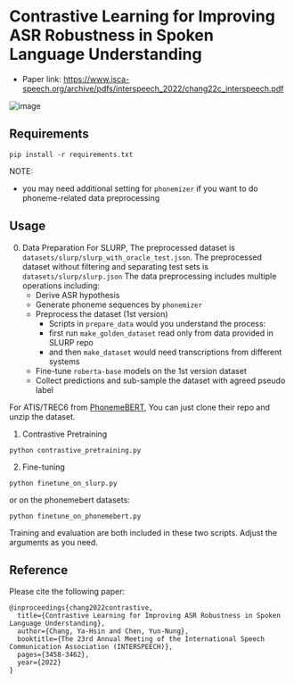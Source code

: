 # Contrastive Learning for Improving ASR Robustness in Spoken Language Understanding
- Paper link: https://www.isca-speech.org/archive/pdfs/interspeech_2022/chang22c_interspeech.pdf

![image](https://user-images.githubusercontent.com/2268109/169679335-6cf6f520-cf86-499f-9682-71484a394e55.png)



## Requirements
```
pip install -r requirements.txt
```
NOTE: 
- you may need additional setting for `phonemizer` if you want to do phoneme-related data preprocessing

## Usage

0. Data Preparation
For SLURP,
The preprocessed dataset is `datasets/slurp/slurp_with_oracle_test.json`.
The preprocessed dataset without filtering and separating test sets is `datasets/slurp/slurp.json`
The data preprocessing includes multiple operations including:
    - Derive ASR hypothesis
    - Generate phoneme sequences by `phonemizer`
    - Preprocess the dataset (1st version)
        - Scripts in `prepare_data` would you understand the process:
        - first run `make_golden_dataset` read only from data provided in SLURP repo
        - and then `make_dataset` would need transcriptions from different systems
    - Fine-tune `roberta-base` models on the 1st version dataset
    - Collect predictions and sub-sample the dataset with agreed pseudo label


For ATIS/TREC6 from [PhonemeBERT](https://github.com/Observeai-Research/Phoneme-BERT),
You can just clone their repo and unzip the dataset.

1. Contrastive Pretraining
```
python contrastive_pretraining.py
```

2. Fine-tuning
```
python finetune_on_slurp.py
```
or on the phonemebert datasets:
```
python finetune_on_phonemebert.py
```

Training and evaluation are both included in these two scripts.
Adjust the arguments as you need.

## Reference
Please cite the following paper:
```
@inproceedings{chang2022contrastive,
  title={Contrastive Learning for Improving ASR Robustness in Spoken Language Understanding},
  author={Chang, Ya-Hsin and Chen, Yun-Nung},
  booktitle={The 23rd Annual Meeting of the International Speech Communication Association (INTERSPEECH)},
  pages={3458-3462},
  year={2022}
}
```
